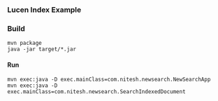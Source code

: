 ### Lucen Index Example

### Build
```$xslt
mvn package
java -jar target/*.jar
```

#### Run 
```
mvn exec:java -D exec.mainClass=com.nitesh.newsearch.NewSearchApp
mvn exec:java -D exec.mainClass=com.nitesh.newsearch.SearchIndexedDocument
```